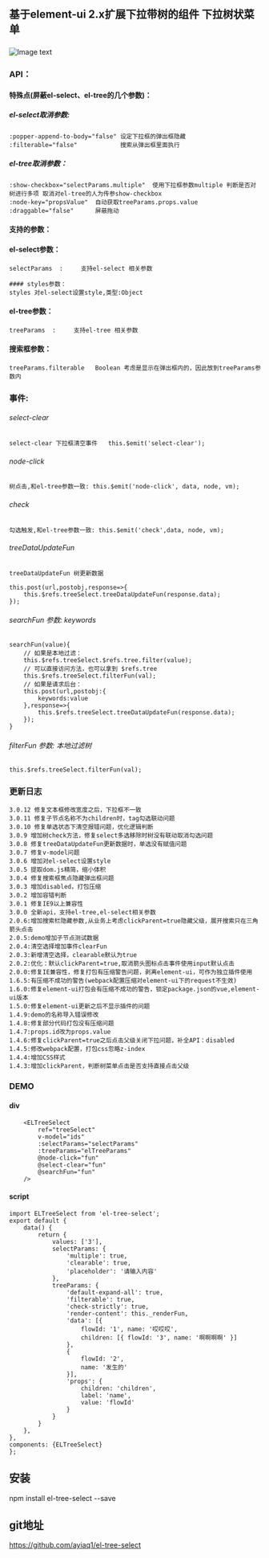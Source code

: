 <!--
 * @moduleName: 基于element-ui 2.x扩展下拉带树的组件 下拉树状菜单
 * @Author: dawdler
 * @Date: 2018-12-19 14:03:03
 * @LastModifiedBy: dawdler
 * @LastEditTime: 2019-02-25 10:39:28
 -->
## 基于element-ui 2.x扩展下拉带树的组件 下拉树状菜单

###
![Image text](https://github.com/ayiaq1/el-tree-select/raw/master/DEMO.jpg)

### API：

#### 特殊点(屏蔽el-select、el-tree的几个参数)：

##### el-select取消参数:
```
:popper-append-to-body="false" 设定下拉框的弹出框隐藏
:filterable="false"            搜索从弹出框里面执行
```
##### el-tree取消参数：
```
:show-checkbox="selectParams.multiple"  使用下拉框参数multiple 判断是否对树进行多项 取消对el-tree的人为传参show-checkbox
:node-key="propsValue"  自动获取treeParams.props.value
:draggable="false"      屏蔽拖动
```
#### 支持的参数：

#### el-select参数：
```
selectParams  :     支持el-select 相关参数

#### styles参数：
styles 对el-select设置style,类型:Object
```
#### el-tree参数：
```
treeParams  :     支持el-tree 相关参数
```
#### 搜索框参数：
```
treeParams.filterable   Boolean 考虑是显示在弹出框内的，因此放到treeParams参数内
```
###  事件:

###### select-clear
```
select-clear 下拉框清空事件   this.$emit('select-clear');
```
###### node-click
```
树点击,和el-tree参数一致: this.$emit('node-click', data, node, vm);
```
###### check
```
勾选触发,和el-tree参数一致: this.$emit('check',data, node, vm);
```
###### treeDataUpdateFun
```
treeDataUpdateFun 树更新数据

this.post(url,postobj,response=>{
    this.$refs.treeSelect.treeDataUpdateFun(response.data);
});
```
###### searchFun  参数: keywords
```
searchFun(value){
    // 如果是本地过滤：
    this.$refs.treeSelect.$refs.tree.filter(value);
    // 可以直接访问方法，也可以拿到 $refs.tree
    this.$refs.treeSelect.filterFun(val);
    // 如果是请求后台：
    this.post(url,postobj:{
        keywords:value
    },response=>{
        this.$refs.treeSelect.treeDataUpdateFun(response.data);
    });
}
```
###### filterFun  参数: 本地过滤树
```
this.$refs.treeSelect.filterFun(val);
```
### 更新日志
    3.0.12 修复文本框修改宽度之后，下拉框不一致
    3.0.11 修复子节点名称不为children时，tag勾选联动问题
    3.0.10 修复单选状态下清空报错问题，优化逻辑判断
    3.0.9 增加树check方法，修复select多选移除时树没有联动取消勾选问题
    3.0.8 修复treeDataUpdateFun更新数据时，单选没有赋值问题
    3.0.7 修复v-model问题
    3.0.6 增加对el-select设置style
    3.0.5 提取dom.js精简，缩小体积
    3.0.4 修复搜索框焦点隐藏弹出框问题
    3.0.3 增加disabled，打包压缩
    3.0.2 增加容错判断
    3.0.1 修复IE9以上兼容性
    3.0.0 全新api，支持el-tree,el-select相关参数
    2.0.6:增加搜索栏隐藏参数,从业务上考虑clickParent=true隐藏父级，展开搜索只在三角箭头点击
    2.0.5:demo增加子节点测试数据
    2.0.4:清空选择增加事件clearFun
    2.0.3:新增清空选择，clearable默认为true
    2.0.2:优化：默认clickParent=true,取消箭头图标点击事件使用input默认点击
    2.0.0:修复IE兼容性，修复打包有压缩警告问题，剥离element-ui，可作为独立插件使用
    1.6.5:有压缩不成功的警告(webpack配置压缩对element-ui下的request不生效)
    1.6.0:修复element-ui打包会有压缩不成功的警告，锁定package.json的vue,element-ui版本
    1.5.0:修复element-ui更新之后不显示插件的问题
    1.4.9:demo的名称导入错误修改
    1.4.8:修复部分代码打包没有压缩问题
    1.4.7:props.id改为props.value
    1.4.6:修复clickParent=true之后点击父级关闭下拉问题，补全API：disabled
    1.4.5:修改webpack配置，打包css忽略z-index
    1.4.4:增加CSS样式
    1.4.3:增加clickParent，判断树菜单点击是否支持直接点击父级

### DEMO

#### div
```
    <ELTreeSelect
        ref="treeSelect"
        v-model="ids"
        :selectParams="selectParams"
        :treeParams="elTreeParams"
        @node-click="fun"
        @select-clear="fun"
        @searchFun="fun"
    />
```
#### script
```
import ELTreeSelect from 'el-tree-select';
export default {
    data() {
        return {
            values: ['3'],
            selectParams: {
                'multiple': true,
                'clearable': true,
                'placeholder': '请输入内容'
            },
            treeParams: {
                'default-expand-all': true,
                'filterable': true,
                'check-strictly': true,
                'render-content': this._renderFun,
                'data': [{
                    flowId: '1', name: '哎哎哎',
                    children: [{ flowId: '3', name: '啊啊啊啊' }]
                },
                {
                    flowId: '2',
                    name: '发生的'
                }],
                'props': {
                    children: 'children',
                    label: 'name',
                    value: 'flowId'
                }
            }
        }
    },
},
components: {ELTreeSelect}
};
```
## 安装

npm install el-tree-select --save

## git地址

https://github.com/ayiaq1/el-tree-select

